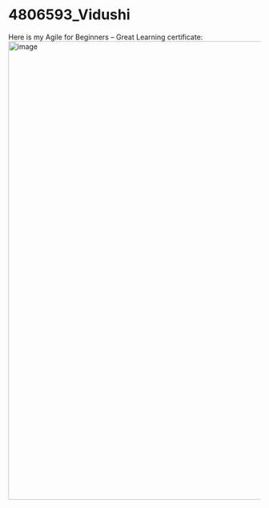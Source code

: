 # 4806593_Vidushi
Here is my Agile for Beginners – Great Learning certificate:
<img width="1919" height="914" alt="image" src="https://github.com/user-attachments/assets/86357072-a333-44fd-ab47-fdc1a226044e" />

